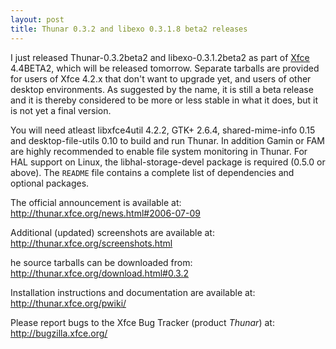 ```yaml
---
layout: post
title: Thunar 0.3.2 and libexo 0.3.1.8 beta2 releases
---
```


I just released Thunar-0.3.2beta2 and libexo-0.3.1.2beta2 as part of <a href="http://www.xfce.org/">Xfce</a> 4.4BETA2, which will be released tomorrow. Separate tarballs are provided for users of Xfce 4.2.x that don't want to upgrade yet, and users of other desktop environments. As suggested by the name, it is still a beta release and it is thereby considered to be more or less stable in what it does, but it is not yet a final version.

You will need atleast libxfce4util 4.2.2, GTK+ 2.6.4, shared-mime-info 0.15 and desktop-file-utils 0.10 to build and run Thunar. In addition Gamin or FAM are highly recommended to enable file system monitoring in Thunar. For HAL support on Linux, the libhal-storage-devel package is required (0.5.0 or above). The <code>README</code> file contains a complete list of dependencies and optional packages.

The official announcement is available at: <a href="http://thunar.xfce.org/news.html#2006-07-09">http://thunar.xfce.org/news.html#2006-07-09</a>

Additional (updated) screenshots are available at: <a href="http://thunar.xfce.org/screenshots.html">http://thunar.xfce.org/screenshots.html</a>

he source tarballs can be downloaded from: <a href="http://thunar.xfce.org/download.html#0.3.2">http://thunar.xfce.org/download.html#0.3.2</a>

Installation instructions and documentation are available at: <a href="http://thunar.xfce.org/pwiki/">http://thunar.xfce.org/pwiki/</a>

Please report bugs to the Xfce Bug Tracker (product *Thunar*) at: <a href="http://bugzilla.xfce.org/">http://bugzilla.xfce.org/</a>

